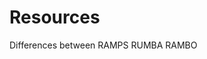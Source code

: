 # Resources


<link src="https://hackaday.com/2013/09/06/3d-printering-electronics-boards/"> Differences between RAMPS RUMBA RAMBO
